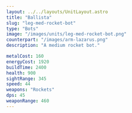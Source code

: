 ```yaml
---
layout: ../../layouts/UnitLayout.astro
title: "Ballista"
slug: "leg-med-rocket-bot"
type: "Bots"
image: "/images/units/leg-med-rocket-bot.png"
counterpart: "/images/arm-lazarus.png"
description: "A medium rocket bot."

metalCost: 160
energyCost: 1920
buildTime: 2400
health: 900
sightRange: 345
speed: 44
weapons: "Rockets"
dps: 45
weaponRange: 460
---
```

